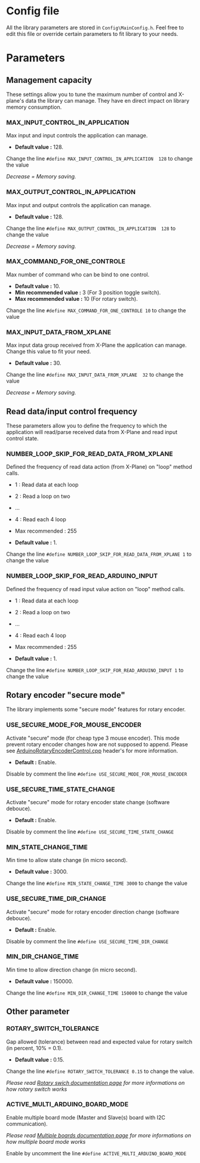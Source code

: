 
# Config file

All the library parameters are stored in `Config\MainConfig.h`. Feel free to edit this file or override certain parameters to fit library to your needs.


# Parameters


## Management capacity

These settings allow you to tune the maximum number of control and X-plane's data the library can manage. They have en direct impact on library memory consumption.

### MAX_INPUT_CONTROL_IN_APPLICATION
Max input and input controls the application can manage.

- **Default value :** 128.

Change the line `#define MAX_INPUT_CONTROL_IN_APPLICATION  128` to change the value

*Decrease = Memory saving.*

### MAX_OUTPUT_CONTROL_IN_APPLICATION
Max input and output controls the application can manage.

- **Default value :** 128.

Change the line `#define MAX_OUTPUT_CONTROL_IN_APPLICATION  128` to change the value

*Decrease = Memory saving.*

### MAX_COMMAND_FOR_ONE_CONTROLE
Max number of command who can be bind to one control.

- **Default value :** 10.
- **Min recommended value :** 3 (For 3 position toggle switch).
- **Max recommended value :** 10 (For rotary switch).

Change the line `#define MAX_COMMAND_FOR_ONE_CONTROLE 10` to change the value

### MAX_INPUT_DATA_FROM_XPLANE
Max input data group received from X-Plane the application can manage. Change this value to fit your need.

- **Default value :** 30.

Change the line `#define MAX_INPUT_DATA_FROM_XPLANE  32` to change the value

*Decrease = Memory saving.*

## Read data/input control frequency

These parameters allow you to define the frequency to which the application will read/parse received data from X-Plane and read input control state.

### NUMBER_LOOP_SKIP_FOR_READ_DATA_FROM_XPLANE

Defined the frequency of read data action (from X-Plane) on "loop" method calls.

- 1 : Read data at each loop
- 2 : Read a loop on two
- ...
- 4 : Read each 4 loop
- Max recommended : 255

- **Default value :** 1.

Change the line `#define NUMBER_LOOP_SKIP_FOR_READ_DATA_FROM_XPLANE 1` to change the value

### NUMBER_LOOP_SKIP_FOR_READ_ARDUINO_INPUT
Defined the frequency of read input value action on "loop" method calls.

- 1 : Read data at each loop
- 2 : Read a loop on two
- ...
- 4 : Read each 4 loop
- Max recommended : 255

- **Default value :** 1.

Change the line `#define NUMBER_LOOP_SKIP_FOR_READ_ARDUINO_INPUT 1` to change the value


## Rotary encoder "secure mode"

The library implements some "secure mode" features for rotary encoder.

### USE_SECURE_MODE_FOR_MOUSE_ENCODER
Activate "secure“ mode (for cheap type 3 mouse encoder). This mode prevent rotary encoder changes how are not supposed to append. Please see [ArduinoRotaryEncoderControl.cpp](https://github.com/romgere/romgere_cockpit/blob/master/lib/ArduinoControl/ArduinoRotaryEncoderControl.cpp) header's for more information.

- **Default :** Enable.

Disable by comment the line `#define USE_SECURE_MODE_FOR_MOUSE_ENCODER`

### USE_SECURE_TIME_STATE_CHANGE
Activate "secure" mode for rotary encoder state change (software debouce).

- **Default :** Enable.

Disable by comment the line `#define USE_SECURE_TIME_STATE_CHANGE`

### MIN_STATE_CHANGE_TIME
Min time to allow state change (in micro second).

- **Default value :** 3000.

Change the line `#define MIN_STATE_CHANGE_TIME 3000` to change the value

### USE_SECURE_TIME_DIR_CHANGE
Activate "secure" mode for rotary encoder direction change (software debouce).

- **Default :** Enable.

Disable by comment the line `#define USE_SECURE_TIME_DIR_CHANGE`

### MIN_DIR_CHANGE_TIME
Min time to allow direction change (in micro second).

- **Default value :** 150000.

Change the line `#define MIN_DIR_CHANGE_TIME 150000` to change the value

## Other parameter

### ROTARY_SWITCH_TOLERANCE
Gap allowed (tolerance) between read and expected value for rotary switch (in percent, 10% = 0.1).

- **Default value :** 0.15.

Change the line `#define ROTARY_SWITCH_TOLERANCE 0.15` to change the value.

*Please read [Rotary swich documentation page](./controls/ctrl-rotary-switch.md) for more informations on how rotary switch works*

### ACTIVE_MULTI_ARDUINO_BOARD_MODE
Enable multiple board mode (Master and Slave(s) board with I2C communication).

*Please read [Multiple boards documentation page](./7-multiple-board.md) for more informations on how multiple board mode works*

Enable by uncomment the line `#define ACTIVE_MULTI_ARDUINO_BOARD_MODE`
